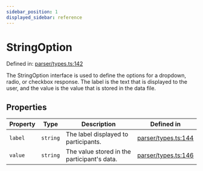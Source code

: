 ```yaml
---
sidebar_position: 1
displayed_sidebar: reference
---
```


# StringOption

Defined in: [parser/types.ts:142](https://github.com/revisit-studies/study/blob/79149c8bf8bccdc63f81d04e34de6bd5b26d533d/src/parser/types.ts#L142)

The StringOption interface is used to define the options for a dropdown, radio, or checkbox response.
The label is the text that is displayed to the user, and the value is the value that is stored in the data file.

## Properties

| Property | Type | Description | Defined in |
| ------ | ------ | ------ | ------ |
| <a id="label"></a> `label` | `string` | The label displayed to participants. | [parser/types.ts:144](https://github.com/revisit-studies/study/blob/79149c8bf8bccdc63f81d04e34de6bd5b26d533d/src/parser/types.ts#L144) |
| <a id="value"></a> `value` | `string` | The value stored in the participant's data. | [parser/types.ts:146](https://github.com/revisit-studies/study/blob/79149c8bf8bccdc63f81d04e34de6bd5b26d533d/src/parser/types.ts#L146) |
